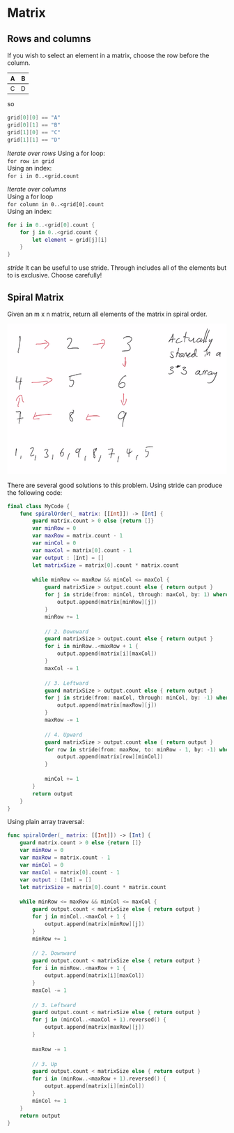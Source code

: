 # Matrix

## Rows and columns

If you wish to select an element in a matrix, choose the row before the column.

| A | B |
|---|---|
| C | D |

so
```swift
grid[0][0] == "A"
grid[0][1] == "B"
grid[1][0] == "C"
grid[1][1] == "D"
```

*Iterate over rows*
Using a for loop:<br>
`for row in grid`<br>
Using an index:<br>
`for i in 0..<grid.count`<br>

*Iterate over columns*<br>
Using a for loop<br>
`for column in 0..<grid[0].count`<br>
Using an index:<br>
```swift
for i in 0..<grid[0].count {
    for j in 0..<grid.count {
        let element = grid[j][i]
    }
}
```

*stride*
It can be useful to use stride. Through includes all of the elements but to is exclusive. Choose carefully!

## Spiral Matrix
Given an m x n matrix, return all elements of the matrix in spiral order.

![Images/simple.png](Images/simple.png)<br>

There are several good solutions to this problem. Using stride can produce the following code:

```swift
final class MyCode {
    func spiralOrder(_ matrix: [[Int]]) -> [Int] {
        guard matrix.count > 0 else {return []}
        var minRow = 0
        var maxRow = matrix.count - 1
        var minCol = 0
        var maxCol = matrix[0].count - 1
        var output : [Int] = []
        let matrixSize = matrix[0].count * matrix.count
        
        while minRow <= maxRow && minCol <= maxCol {
            guard matrixSize > output.count else { return output }
            for j in stride(from: minCol, through: maxCol, by: 1) where minRow <= maxRow {
                output.append(matrix[minRow][j])
            }
            minRow += 1
            
            // 2. Downward
            guard matrixSize > output.count else { return output }
            for i in minRow..<maxRow + 1 {
                output.append(matrix[i][maxCol])
            }
            maxCol -= 1
            
            // 3. Leftward
            guard matrixSize > output.count else { return output }
            for j in stride(from: maxCol, through: minCol, by: -1) where minRow <= maxRow {
                output.append(matrix[maxRow][j])
            }
            maxRow -= 1
            
            // 4. Upward
            guard matrixSize > output.count else { return output }
            for row in stride(from: maxRow, to: minRow - 1, by: -1) where minCol <= maxCol {
                output.append(matrix[row][minCol])
            }
            
            minCol += 1
        }
        return output
    }
}
```

Using plain array traversal:

```swift
func spiralOrder(_ matrix: [[Int]]) -> [Int] {
    guard matrix.count > 0 else {return []}
    var minRow = 0
    var maxRow = matrix.count - 1
    var minCol = 0
    var maxCol = matrix[0].count - 1
    var output : [Int] = []
    let matrixSize = matrix[0].count * matrix.count
    
    while minRow <= maxRow && minCol <= maxCol {
        guard output.count < matrixSize else { return output }
        for j in minCol..<maxCol + 1 {
            output.append(matrix[minRow][j])
        }
        minRow += 1
        
        // 2. Downward
        guard output.count < matrixSize else { return output }
        for i in minRow..<maxRow + 1 {
            output.append(matrix[i][maxCol])
        }
        maxCol -= 1
        
        // 3. Leftward
        guard output.count < matrixSize else { return output }
        for j in (minCol..<maxCol + 1).reversed() {
            output.append(matrix[maxRow][j])
        }
        
        maxRow -= 1
        
        // 3. Up
        guard output.count < matrixSize else { return output }
        for i in (minRow..<maxRow + 1).reversed() {
            output.append(matrix[i][minCol])
        }
        minCol += 1
    }
    return output
}
```
